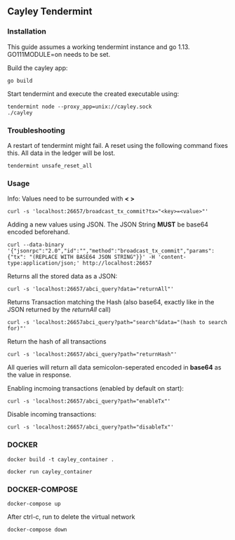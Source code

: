 ## Cayley Tendermint

### Installation

This guide assumes a working tendermint instance and go 1.13.
GO111MODULE=on needs to be set.

Build the cayley app:
```
go build
```

Start tendermint and execute the created executable using:
```
tendermint node --proxy_app=unix://cayley.sock
./cayley
```


### Troubleshooting

A restart of tendermint might fail. A reset using the following command
fixes this. All data in the ledger will be lost.
```
tendermint unsafe_reset_all
```

### Usage

Info:
Values need to be surrounded with **< >**  

```
curl -s 'localhost:26657/broadcast_tx_commit?tx="<key>=<value>"'
```

Adding a new values using JSON. The JSON String **MUST** be base64 encoded beforehand.
```
curl --data-binary '{"jsonrpc":"2.0","id":"","method":"broadcast_tx_commit","params": {"tx": "(REPLACE WITH BASE64 JSON STRING"}}' -H 'content-type:application/json;' http://localhost:26657
```


Returns all the stored data as a JSON:
```
curl -s 'localhost:26657/abci_query?data="returnAll"'
```
Returns Transaction matching the Hash (also base64, exactly like in the JSON returned by the *returnAll* call)
```
curl -s 'localhost:26657abci_query?path="search"&data="(hash to search for)"'
```
Return the hash of all transactions
```
curl -s 'localhost:26657/abci_query?path="returnHash"'
```
All queries will return all data semicolon-seperated encoded in **base64** as the value in response.


Enabling incmoing transactions (enabled by default on start):
```
curl -s 'localhost:26657/abci_query?path="enableTx"'
```

Disable incoming transactions:
```
curl -s 'localhost:26657/abci_query?path="disableTx"'
```

### DOCKER

```
docker build -t cayley_container .
```

```
docker run cayley_container
```

### DOCKER-COMPOSE

```
docker-compose up
```

After ctrl-c, run to delete the virtual network
```
docker-compose down
```
